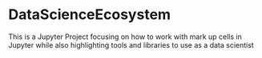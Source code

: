 # DataScienceEcosystem
This is a Jupyter Project focusing on how to work with mark up cells in Jupyter while also highlighting tools and libraries to use as a data scientist
